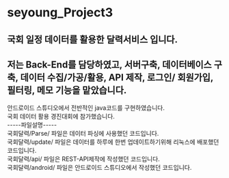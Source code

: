 # seyoung_Project3
## 국회 일정 데이터를 활용한 달력서비스 입니다. 
## 저는 Back-End를 담당하였고, 서버구축, 데이터베이스 구축, 데이터 수집/가공/활용, API 제작, 로그인/ 회원가입, 필터링, 메모 기능을 맡았습니다. 
<div>안드로이드 스튜디오에서 전반적인 java코드를 구현하였습니다.</div>
<div>국회 데이터 활용 경진대회에 참가했습니다.</div>
-----파일설명----- 
<div>국회달력/Parse/ 파일은 데이터 파싱에 사용했던 코드입니다.</div>
<div>국회달력/update/ 파일은 데이터를 하루에 한번 업데이트하기위해 리눅스에 배포했던 코드입니다.</div>
<div>국회달력/api/ 파일은 REST-API제작에 작성했던 코드입니다.</div>
<div>국회달력/android/ 파일은 안드로이드 스튜디오에서 작성했던 코드입니다.</div>

